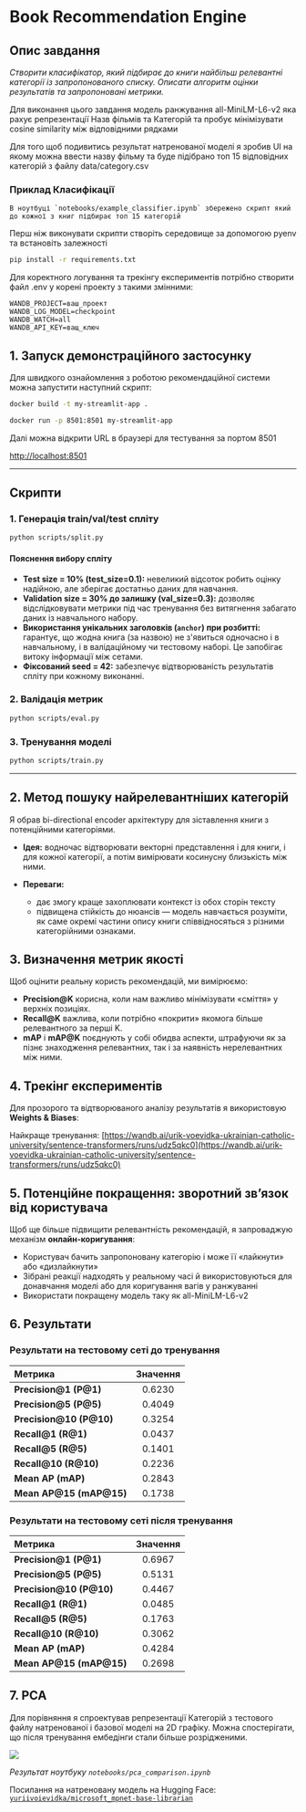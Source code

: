 # Book Recommendation Engine

## Опис завдання

*Створити класифікатор, який підбирає до книги найбільш релевантні категорії із запропонованого списку. Описати алгоритм оцінки результатів та запропоновані метрики.*

Для виконання цього завдання модель ранжування all-MiniLM-L6-v2 яка рахує репрезентації Назв фільмів та Категорій та пробує мінімізувати cosine similarity між відповідними рядками

Для того щоб подивитись результат натренованої моделі я зробив UI на якому можна ввести назву фільму та буде підібрано топ 15 відповідних категорій з файлу 
data/category.csv



### Приклад Класифікації 

    В ноутбуці `notebooks/example_classifier.ipynb` збережено скрипт який до кожної з книг підбирає топ 15 категорій




Перш ніж виконувати скрипти створіть середовище за допомогою pyenv та встановіть залежності


```bash
pip install -r requirements.txt
```

Для коректного логування та трекінгу експериментів потрібно створити файл .env у корені проекту з такими змінними:

```
WANDB_PROJECT=ваш_проект
WANDB_LOG_MODEL=checkpoint
WANDB_WATCH=all
WANDB_API_KEY=ващ_ключ
```

## 1. Запуск демонстраційного застосунку

Для швидкого ознайомлення з роботою рекомендаційної системи можна запустити наступний скрипт:

```bash
docker build -t my-streamlit-app .

docker run -p 8501:8501 my-streamlit-app
```

Далі можна відкрити URL в браузері для тестування за портом 8501

[http://localhost:8501](http://localhost:8501)

---

## Скрипти

### 1. Генерація train/val/test спліту

```bash
python scripts/split.py
```

#### Пояснення вибору спліту

* **Test size = 10% (test\_size=0.1):** невеликий відсоток робить оцінку надійною, але зберігає достатньо даних для навчання.
* **Validation size = 30% до залишку (val\_size=0.3):** дозволяє відслідковувати метрики під час тренування без витягнення забагато даних із навчального набору.
* **Використання унікальних заголовків (`anchor`) при розбитті:** гарантує, що жодна книга (за назвою) не з'явиться одночасно і в навчальному, і в валідаційному чи тестовому наборі. Це запобігає витоку інформації між сетами.
* **Фіксований seed = 42:** забезпечує відтворюваність результатів спліту при кожному виконанні.

### 2. Валідація метрик

```bash
python scripts/eval.py
```

### 3. Тренування моделі

```bash
python scripts/train.py
```

---

## 2. Метод пошуку найрелевантніших категорій

Я обрав bi-directional encoder архітектуру для зіставлення книги з потенційними категоріями.

* **Ідея:** водночас відтворювати векторні представлення і для книги, і для кожної категорії, а потім вимірювати косинусну близькість між ними.
* **Переваги:**

  * дає змогу краще захоплювати контекст із обох сторін тексту
  * підвищена стійкість до нюансів — модель навчається розуміти, як саме окремі частини опису книги співвідносяться з різними категорійними ознаками.

## 3. Визначення метрик якості

Щоб оцінити реальну користь рекомендацій, ми вимірюємо:

* **Precision\@K** корисна, коли нам важливо мінімізувати «сміття» у верхніх позиціях.
* **Recall\@K** важлива, коли потрібно «покрити» якомога більше релевантного за перші K.
* **mAP** і **mAP\@K** поєднують у собі обидва аспекти, штрафуючи як за пізнє знаходження релевантних, так і за наявність нерелевантних між ними.

## 4. Трекінг експериментів

Для прозорого та відтворюваного аналізу результатів я використовую **Weights & Biases**:

Найкраще тренування:
[https://wandb.ai/urik-voevidka-ukrainian-catholic-university/sentence-transformers/runs/udz5qkc0](https://wandb.ai/urik-voevidka-ukrainian-catholic-university/sentence-transformers/runs/udz5qkc0)

## 5. Потенційне покращення: зворотний зв’язок від користувача

Щоб ще більше підвищити релевантність рекомендацій, я запроваджую механізм **онлайн-коригування**:

* Користувач бачить запропоновану категорію і може її «лайкнути» або «дизлайкнути»
* Зібрані реакції надходять у реаль­ному часі й використовуються для донавчання моделі або для коригування вагів у ранжуванні
* Використати покращену модель таку як all-MiniLM-L6-v2

## 6. Результати


### Результати на тестовому сеті до тренування

| Метрика                    | Значення |
| :------------------------- | :------: |
| **Precision@1 (P@1)**      | 0.6230   |
| **Precision@5 (P@5)**      | 0.4049   |
| **Precision@10 (P@10)**    | 0.3254   |
| **Recall@1 (R@1)**         | 0.0437   |
| **Recall@5 (R@5)**         | 0.1401   |
| **Recall@10 (R@10)**       | 0.2236   |
| **Mean AP (mAP)**          | 0.2843   |
| **Mean AP@15 (mAP@15)**    | 0.1738   |


### Результати на тестовому сеті після тренування

| Метрика                   | Значення |
| :------------------------ | :------: |
| **Precision\@1 (P\@1)**   |  0.6967  |
| **Precision\@5 (P\@5)**   |  0.5131  |
| **Precision\@10 (P\@10)** |  0.4467  |
| **Recall\@1 (R\@1)**      |  0.0485  |
| **Recall\@5 (R\@5)**      |  0.1763  |
| **Recall\@10 (R\@10)**    |  0.3062  |
| **Mean AP (mAP)**         |  0.4284  |
| **Mean AP\@15 (mAP\@15)** |  0.2698  |


## 7. PCA

Для порівняння я спроектував репрезентації Категорій з тестового файлу натренованої і базової моделі на 2D графіку.
Можна спостерігати, що після тренування ембедінги стали більше розрідженими.

![](pca.png)

*Результат ноутбуку `notebooks/pca_comparison.ipynb`*

Посилання на натреновану модель на Hugging Face:
[`yuriivoievidka/microsoft_mpnet-base-librarian`](https://huggingface.co/yuriivoievidka/microsoft_mpnet-base-librarian)
